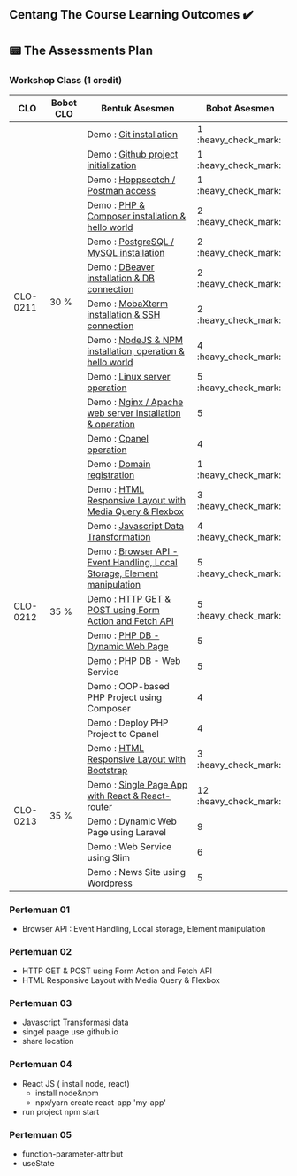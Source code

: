 ## Centang The Course Learning Outcomes :heavy_check_mark:
## 📟 The Assessments Plan
### Workshop Class (1 credit)

<table>
    <thead>
        <tr>
            <th>CLO</th>
            <th>Bobot CLO</th>
            <th>Bentuk Asesmen</th>
            <th>Bobot Asesmen</th>
        </tr>
    </thead>
    <tbody>
        <tr>
            <td rowspan=13>CLO-0211</td>
            <td rowspan=13>30 %</td>
        </tr>
        <tr>
            <td>Demo : <a href="https://github.com/Nurkholis070401/IF215007-IF215008/tree/main/Praktikum%20Web/Per%20Demoan">Git installation</a></td><td>1 :heavy_check_mark:</td>
        </tr>
        <tr>
            <td>Demo : <a href="">Github project initialization</td><td>1 :heavy_check_mark:</td>
        </tr>
        <tr>
            <td>Demo : <a href="">Hoppscotch / Postman access</td><td>1 :heavy_check_mark:</td>
        </tr>
        <tr>
            <td>Demo : <a href="">PHP & Composer installation & hello world</td><td>2 :heavy_check_mark:</td>
        </tr>
        <tr>
            <td>Demo : <a href="https://github.com/Nurkholis070401/IF215007-IF215008/tree/main/Praktikum%20Web/Pertemuan%2003">PostgreSQL / MySQL installation</td><td>2 :heavy_check_mark:</td>
        </tr>        
        <tr>
            <td>Demo : <a href="">DBeaver installation & DB connection</td><td>2 :heavy_check_mark:</td>
        </tr>
        <tr>
            <td>Demo : <a href="">MobaXterm installation & SSH connection</td><td>2 :heavy_check_mark:</td>
        </tr>
        <tr>
            <td>Demo : <a href="">NodeJS & NPM installation, operation & hello world</td><td>4 :heavy_check_mark:</td>
        </tr>
        <tr>
            <td>Demo : <a href="https://github.com/Nurkholis070401/IF215007-IF215008/blob/main/Praktikum%20Web/Pertemuan%2004/README.md">Linux server operation</td><td>5 :heavy_check_mark:</td>
        </tr>
        <tr>
            <td>Demo : <a href="">Nginx / Apache web server installation & operation</td><td>5 </td>
        </tr>
        <tr>
            <td>Demo : <a href="">Cpanel operation</td><td>4</td>
        </tr>
        <tr>
            <td>Demo : <a href="">Domain registration</td><td>1 :heavy_check_mark:</td>
        </tr>
        <tr>
            <td rowspan=9>CLO-0212</td>
            <td rowspan=9>35 %</td>
        </tr>
        <tr>
            <td>Demo : <a href="https://github.com/Nurkholis070401/IF215007-IF215008/tree/main/Praktikum%20Web/Pertemuan%2001/Responsivelayout">HTML Responsive Layout with Media Query & Flexbox</td><td>3 :heavy_check_mark:</td>
        </tr>
        <tr>
            <td>Demo : <a href="https://github.com/Nurkholis070401/IF215007-IF215008/blob/main/Praktikum%20Web/transformasi-data">Javascript Data Transformation</td><td>4 :heavy_check_mark:</td>
        </tr>
        <tr>
            <td>Demo : <a href="https://github.com/Nurkholis070401/IF215007-IF215008/tree/main/Praktikum%20Web/Pertemuan%2001/BrowserApi">Browser API - Event Handling, Local Storage, Element manipulation</td><td>5 :heavy_check_mark:</td>
        </tr>
        <tr>
            <td>Demo : <a href="https://github.com/Nurkholis070401/IF215007-IF215008/tree/main/Praktikum%20Web/Pertemuan%2002">HTTP GET & POST using Form Action and Fetch API</td><td>5 :heavy_check_mark:</td>
        </tr>    
        <tr>
            <td>Demo : <a href="">PHP DB - Dynamic Web Page</td><td>5</td>
        </tr>
        <tr>
            <td>Demo : PHP DB - Web Service</td><td>5</td>
        </tr>
        <tr>
            <td>Demo : OOP-based PHP Project using Composer</td><td>4</td>
        </tr>    
        <tr>
            <td>Demo : Deploy PHP Project to Cpanel</td><td>4</td>
        </tr>
        <tr>
            <td rowspan=6>CLO-0213</td>
            <td rowspan=6>35 %</td>
        </tr>
        <tr>
            <td>Demo : <a href="">HTML Responsive Layout with Bootstrap</td><td>3 :heavy_check_mark:</td>
        </tr>
        <tr>
            <td>Demo : <a href="">Single Page App with React & React-router</td><td>12 :heavy_check_mark:</td>
        </tr>
        <tr>
            <td>Demo : Dynamic Web Page using Laravel</td><td>9</td>
        </tr>
        <tr>
            <td>Demo : Web Service using Slim</td><td>6</td>
        </tr>
        <tr>
            <td>Demo : News Site using Wordpress</td><td>5</td>
        </tr>
    </tbody>
</table>

### Pertemuan 01
- Browser API : Event Handling, Local storage, Element manipulation
### Pertemuan 02
- HTTP GET & POST using Form Action and Fetch API
- HTML Responsive Layout with Media Query & Flexbox
### Pertemuan 03
- Javascript Transformasi data
- singel paage use github.io
- share location 
### Pertemuan 04
- React JS ( install node, react)
  - install node&npm 
  - npx/yarn create react-app 'my-app'
- run project npm start
### Pertemuan 05
- function-parameter-attribut
- useState

